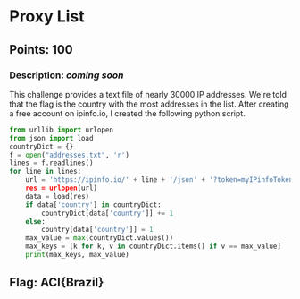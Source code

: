 # **Proxy List**
## Points: 100
### **Description:** *coming soon*
This challenge provides a text file of nearly 30000 IP addresses. We're told that the flag is the country with the most addresses in the list.
After creating a free account on ipinfo.io, I created the following python script. 

```python
from urllib import urlopen
from json import load
countryDict = {}
f = open("addresses.txt", 'r')
lines = f.readlines()
for line in lines:
    url = 'https://ipinfo.io/' + line + '/json' + '?token=myIPinfoToken
    res = urlopen(url)
    data = load(res)
    if data['country'] in countryDict:
        countryDict[data['country']] += 1
    else:
        country[data['country']] = 1
    max_value = max(countryDict.values())
    max_keys = [k for k, v in countryDict.items() if v == max_value]
    print(max_keys, max_value)   
```
## **Flag:** ACI{Brazil}
